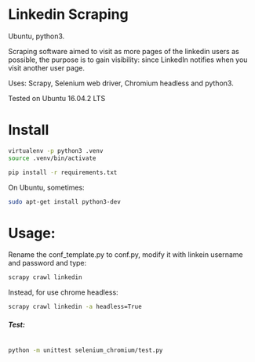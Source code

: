 # Linkedin Scraping
Ubuntu, python3.

Scraping software aimed to visit as more pages of the linkedin users as possible, the purpose is to gain visibility: since LinkedIn notifies when you visit another user page.

Uses: Scrapy, Selenium web driver, Chromium headless and python3.

Tested on Ubuntu 16.04.2 LTS


# Install

```bash
virtualenv -p python3 .venv
source .venv/bin/activate

pip install -r requirements.txt

```
On Ubuntu, sometimes:
```bash
sudo apt-get install python3-dev
```

# Usage:
Rename the conf_template.py to conf.py, modify it with linkein username and password and type:

```bash
scrapy crawl linkedin
```

Instead, for use chrome headless:
```bash
scrapy crawl linkedin -a headless=True
```



##### Test:
```bash

python -m unittest selenium_chromium/test.py

```

